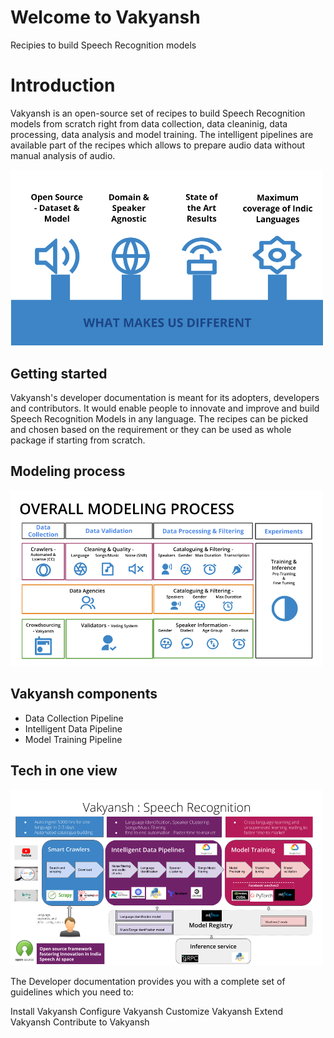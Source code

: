 # Welcome to Vakyansh

Recipies to build Speech Recognition models

# Introduction

Vakyansh is an open-source set of recipes to build Speech Recognition models from scratch right from data collection,
data cleaninig, data processing, data analysis and model training. The intelligent pipelines are available part of the recipes which allows to prepare audio data without manual analysis of audio. 

<img src="img/differentiator.png" alt="drawing" width="500" width="500"/>


## Getting started

Vakyansh's developer documentation is meant for its adopters, developers and contributors.
It would enable people to innovate and improve and build Speech Recognition Models in any language.
The recipes can be picked and chosen based on the requirement or they can be used as whole package if starting from scratch.

## Modeling process
<img src="img/vakyansh_modeling.png" alt="drawing" width="500" width="500"/>

## Vakyansh components
- Data Collection Pipeline
- Intelligent Data Pipeline
- Model Training Pipeline

## Tech in one view <br>
<img src="img/vakyansh_tech.png" alt="drawing" width="500" width="500"/>


The Developer documentation provides you with a complete set of guidelines which you need to:

Install Vakyansh
Configure Vakyansh
Customize Vakyansh
Extend Vakyansh
Contribute to Vakyansh
